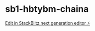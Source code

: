 # sb1-hbtybm-chaina

[Edit in StackBlitz next generation editor ⚡️](https://stackblitz.com/~/github.com/Nobu-cyan/sb1-hbtybm-chaina)